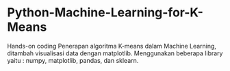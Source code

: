 # Python-Machine-Learning-for-K-Means
Hands-on coding Penerapan algoritma K-means dalam Machine Learning, ditambah visualisasi data dengan matplotlib.
Menggunakan beberapa library yaitu : numpy, matplotlib, pandas, dan sklearn.

